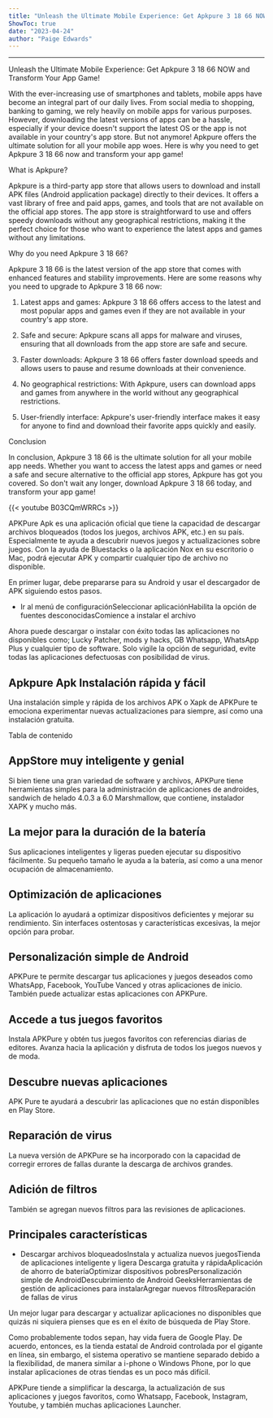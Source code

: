 ```yaml
---
title: "Unleash the Ultimate Mobile Experience: Get Apkpure 3 18 66 NOW and Transform Your App Game!"
ShowToc: true 
date: "2023-04-24"
author: "Paige Edwards"
---
```

*****
Unleash the Ultimate Mobile Experience: Get Apkpure 3 18 66 NOW and Transform Your App Game!

With the ever-increasing use of smartphones and tablets, mobile apps have become an integral part of our daily lives. From social media to shopping, banking to gaming, we rely heavily on mobile apps for various purposes. However, downloading the latest versions of apps can be a hassle, especially if your device doesn't support the latest OS or the app is not available in your country's app store. But not anymore! Apkpure offers the ultimate solution for all your mobile app woes. Here is why you need to get Apkpure 3 18 66 now and transform your app game!

What is Apkpure?

Apkpure is a third-party app store that allows users to download and install APK files (Android application package) directly to their devices. It offers a vast library of free and paid apps, games, and tools that are not available on the official app stores. The app store is straightforward to use and offers speedy downloads without any geographical restrictions, making it the perfect choice for those who want to experience the latest apps and games without any limitations.

Why do you need Apkpure 3 18 66?

Apkpure 3 18 66 is the latest version of the app store that comes with enhanced features and stability improvements. Here are some reasons why you need to upgrade to Apkpure 3 18 66 now:

1. Latest apps and games: Apkpure 3 18 66 offers access to the latest and most popular apps and games even if they are not available in your country's app store.

2. Safe and secure: Apkpure scans all apps for malware and viruses, ensuring that all downloads from the app store are safe and secure.

3. Faster downloads: Apkpure 3 18 66 offers faster download speeds and allows users to pause and resume downloads at their convenience.

4. No geographical restrictions: With Apkpure, users can download apps and games from anywhere in the world without any geographical restrictions.

5. User-friendly interface: Apkpure's user-friendly interface makes it easy for anyone to find and download their favorite apps quickly and easily.

Conclusion

In conclusion, Apkpure 3 18 66 is the ultimate solution for all your mobile app needs. Whether you want to access the latest apps and games or need a safe and secure alternative to the official app stores, Apkpure has got you covered. So don't wait any longer, download Apkpure 3 18 66 today, and transform your app game!

{{< youtube B03CQmWRRCs >}} 



APKPure Apk es una aplicación oficial que tiene la capacidad de descargar archivos bloqueados (todos los juegos, archivos APK, etc.) en su país. Especialmente te ayuda a descubrir nuevos juegos y actualizaciones sobre juegos. Con la ayuda de Bluestacks o la aplicación Nox en su escritorio o Mac, podrá ejecutar APK y compartir cualquier tipo de archivo no disponible.
 
En primer lugar, debe prepararse para su Android y usar el descargador de APK siguiendo estos pasos.
 
- Ir al menú de configuraciónSeleccionar aplicaciónHabilita la opción de fuentes desconocidasComience a instalar el archivo

 
Ahora puede descargar o instalar con éxito todas las aplicaciones no disponibles como; Lucky Patcher, mods y hacks, GB Whatsapp, WhatsApp Plus y cualquier tipo de software. Solo vigile la opción de seguridad, evite todas las aplicaciones defectuosas con posibilidad de virus.
 
## Apkpure Apk Instalación rápida y fácil
 
Una instalación simple y rápida de los archivos APK o Xapk de APKPure te emociona experimentar nuevas actualizaciones para siempre, así como una instalación gratuita.
 
Tabla de contenido
 
## AppStore muy inteligente y genial
 
Si bien tiene una gran variedad de software y archivos, APKPure tiene herramientas simples para la administración de aplicaciones de androides, sandwich de helado 4.0.3 a 6.0 Marshmallow, que contiene, instalador XAPK y mucho más.
 
## La mejor para la duración de la batería
 
Sus aplicaciones inteligentes y ligeras pueden ejecutar su dispositivo fácilmente. Su pequeño tamaño le ayuda a la batería, así como a una menor ocupación de almacenamiento.
 
## Optimización de aplicaciones
 
La aplicación lo ayudará a optimizar dispositivos deficientes y mejorar su rendimiento. Sin interfaces ostentosas y características excesivas, la mejor opción para probar.
 
## Personalización simple de Android
 
APKPure te permite descargar tus aplicaciones y juegos deseados como WhatsApp, Facebook, YouTube Vanced y otras aplicaciones de inicio. También puede actualizar estas aplicaciones con APKPure.
 
## Accede a tus juegos favoritos
 
Instala APKPure y obtén tus juegos favoritos con referencias diarias de editores. Avanza hacia la aplicación y disfruta de todos los juegos nuevos y de moda.
 
## Descubre nuevas aplicaciones
 
APK Pure te ayudará a descubrir las aplicaciones que no están disponibles en Play Store.
 
## Reparación de virus
 
La nueva versión de APKPure se ha incorporado con la capacidad de corregir errores de fallas durante la descarga de archivos grandes.
 
## Adición de filtros
 
También se agregan nuevos filtros para las revisiones de aplicaciones.
 
## Principales características
 
- Descargar archivos bloqueadosInstala y actualiza nuevos juegosTienda de aplicaciones inteligente y ligera Descarga gratuita y rápidaAplicación de ahorro de bateríaOptimizar dispositivos pobresPersonalización simple de AndroidDescubrimiento de Android GeeksHerramientas de gestión de aplicaciones para instalarAgregar nuevos filtrosReparación de fallas de virus

 
Un mejor lugar para descargar y actualizar aplicaciones no disponibles que quizás ni siquiera pienses que es en el éxito de búsqueda de Play Store.
 
Como probablemente todos sepan, hay vida fuera de Google Play. De acuerdo, entonces, es la tienda estatal de Android controlada por el gigante en línea, sin embargo, el sistema operativo se mantiene separado debido a la flexibilidad, de manera similar a i-phone o Windows Phone, por lo que instalar aplicaciones de otras tiendas es un poco más difícil.
 
APKPure tiende a simplificar la descarga, la actualización de sus aplicaciones y juegos favoritos, como Whatsapp, Facebook, Instagram, Youtube, y también muchas aplicaciones Launcher.



